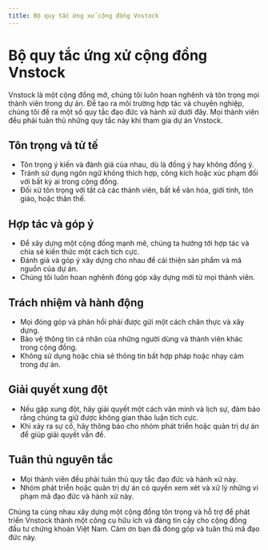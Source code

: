 ```yaml
---
title: Bộ quy tắc ứng xử cộng đồng Vnstock
---
```


# Bộ quy tắc ứng xử cộng đồng Vnstock

Vnstock là một cộng đồng mở, chúng tôi luôn hoan nghênh và tôn trọng mọi thành viên trong dự án. Để tạo ra môi trường hợp tác và chuyên nghiệp, chúng tôi đề ra một số quy tắc đạo đức và hành xử dưới đây. Mọi thành viên đều phải tuân thủ những quy tắc này khi tham gia dự án Vnstock.

## Tôn trọng và tử tế

- Tôn trọng ý kiến và đánh giá của nhau, dù là đồng ý hay không đồng ý.
- Tránh sử dụng ngôn ngữ không thích hợp, công kích hoặc xúc phạm đối với bất kỳ ai trong cộng đồng.
- Đối xử tôn trọng với tất cả các thành viên, bất kể văn hóa, giới tính, tôn giáo, hoặc thân thế.

## Hợp tác và góp ý

- Để xây dựng một cộng đồng mạnh mẽ, chúng ta hướng tới hợp tác và chia sẻ kiến thức một cách tích cực.
- Đánh giá và góp ý xây dựng cho nhau để cải thiện sản phẩm và mã nguồn của dự án.
- Chúng tôi luôn hoan nghênh đóng góp xây dựng mới từ mọi thành viên.

## Trách nhiệm và hành động

- Mọi đóng góp và phản hồi phải được gửi một cách chân thực và xây dựng.
- Bảo vệ thông tin cá nhân của những người dùng và thành viên khác trong cộng đồng.
- Không sử dụng hoặc chia sẻ thông tin bất hợp pháp hoặc nhạy cảm trong dự án.

## Giải quyết xung đột

- Nếu gặp xung đột, hãy giải quyết một cách văn minh và lịch sự, đảm bảo rằng chúng ta giữ được không gian thảo luận tích cực.
- Khi xảy ra sự cố, hãy thông báo cho nhóm phát triển hoặc quản trị dự án để giúp giải quyết vấn đề.

## Tuân thủ nguyên tắc

- Mọi thành viên đều phải tuân thủ quy tắc đạo đức và hành xử này.
- Nhóm phát triển hoặc quản trị dự án có quyền xem xét và xử lý những vi phạm mã đạo đức và hành xử này.

Chúng ta cùng nhau xây dựng một cộng đồng tôn trọng và hỗ trợ để phát triển Vnstock thành một công cụ hữu ích và đáng tin cậy cho cộng đồng đầu tư chứng khoán Việt Nam. Cảm ơn bạn đã đóng góp và tuân thủ mã đạo đức này.

